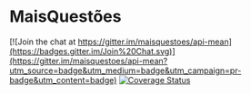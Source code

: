 # MaisQuestões

[![Join the chat at https://gitter.im/maisquestoes/api-mean](https://badges.gitter.im/Join%20Chat.svg)](https://gitter.im/maisquestoes/api-mean?utm_source=badge&utm_medium=badge&utm_campaign=pr-badge&utm_content=badge)
[![Coverage Status](https://coveralls.io/repos/maisquestoes/api-mean/badge.svg)](https://coveralls.io/r/maisquestoes/api-mean)
